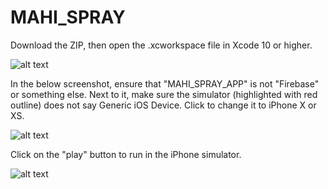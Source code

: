 # MAHI_SPRAY

Download the ZIP, then open the .xcworkspace file in Xcode 10 or higher.

![alt text](https://user-images.githubusercontent.com/22374768/48151420-5296f800-e265-11e8-8297-0b69c701bbee.png)

In the below screenshot, ensure that "MAHI_SPRAY_APP" is not "Firebase" or something else. Next to it, make sure the simulator (highlighted with red outline) does not say Generic iOS Device. Click to change it to iPhone X or XS.

![alt text](https://user-images.githubusercontent.com/22374768/48151368-3430fc80-e265-11e8-96df-9e8be53cb714.png)

Click on the "play" button to run in the iPhone simulator.

![alt text](https://user-images.githubusercontent.com/22374768/48151399-427f1880-e265-11e8-9ec7-793d58b36762.png)
